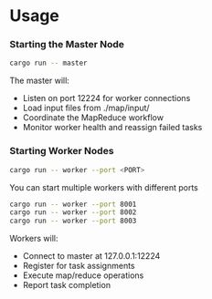 # Usage

### Starting the Master Node

```bash
cargo run -- master
```

The master will:

- Listen on port 12224 for worker connections
- Load input files from ./map/input/
- Coordinate the MapReduce workflow
- Monitor worker health and reassign failed tasks

### Starting Worker Nodes

```bash
cargo run -- worker --port <PORT>
```

You can start multiple workers with different ports

```bash
cargo run -- worker --port 8001
cargo run -- worker --port 8002
cargo run -- worker --port 8003
```

Workers will:

- Connect to master at 127.0.0.1:12224
- Register for task assignments
- Execute map/reduce operations
- Report task completion
